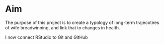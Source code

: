 # Aim

The purpose of this project is to create a typology of long-term trajecotires of wife breadwinning, and link that to changes in health. 

I now connect RStudio to Git and GitHub